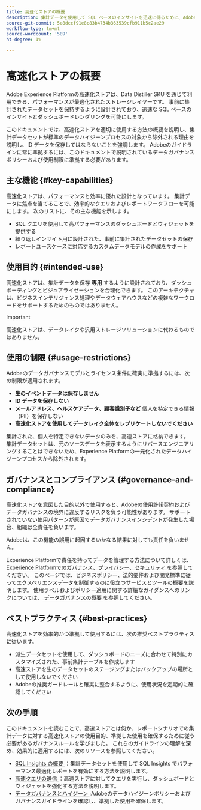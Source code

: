 ```yaml
---
title: 高速化ストアの概要
description: 集計データを使用して SQL ベースのインサイトを迅速に得るために、Adobe Experience Platformで高速ストアを使用する方法を説明します。 ここでは、Adobeのデータガバナンスポリシーに確実に準拠するための、使用目的、ID および BI データの制限、ベストプラクティスの概要を説明します。
source-git-commit: 5e8dccf91e8c83b4734b363539cfb911b5c2ae29
workflow-type: tm+mt
source-wordcount: '589'
ht-degree: 1%

---
```


# 高速化ストアの概要

Adobe Experience Platformの高速化ストアは、Data Distiller SKU を通じて利用できる、パフォーマンスが最適化されたストレージレイヤーです。 事前に集計されたデータセットを保持するように設計されており、迅速な SQL ベースのインサイトとダッシュボードレンダリングを可能にします。

このドキュメントでは、高速化ストアを適切に使用する方法の概要を説明し、集計データセットが標準のデータハイジーンプロセスの対象から除外される理由を説明し、ID データを保存してはならないことを強調します。 Adobeのガイドラインに常に準拠するには、このドキュメントで説明されているデータガバナンスポリシーおよび使用制限に準拠する必要があります。

## 主な機能 {#key-capabilities}

高速化ストアは、パフォーマンスと効率に優れた設計となっています。 集計データに焦点を当てることで、効率的なクエリおよびレポートワークフローを可能にします。 次のリストに、その主な機能を示します。

- SQL クエリを使用して高パフォーマンスのダッシュボードとウィジェットを提供する
- 繰り返しインサイト用に設計された、事前に集計されたデータセットの保存
- レポートユースケースに対応するカスタムデータモデルの作成をサポート

## 使用目的 {#intended-use}

高速化ストアは、集計データを保存 **専用** するように設計されており、ダッシュボーディングとビジュアライゼーションを合理化できます。 このアーキテクチャは、ビジネスインテリジェンス処理やデータウェアハウスなどの複雑なワークロードをサポートするためのものではありません。

>[!IMPORTANT]
>
>高速化ストアは、データレイクや汎用ストレージソリューションに代わるものではありません。

## 使用の制限 {#usage-restrictions}

Adobeのデータガバナンスモデルとライセンス条件に確実に準拠するには、次の制限が適用されます。

- **生のイベントデータは保存しません**
- **ID データを保存しない**
- **メールアドレス、ヘルスケアデータ、顧客識別子など** 個人を特定できる情報（PII）を保存しない
- **高速化ストアを使用してデータレイク全体をレプリケートしないでください**

集計された、個人を特定できないデータのみを、高速ストアに格納できます。 集計データセットは、元のソースデータを表示するようにリバースエンジニアリングすることはできないため、Experience Platformの一元化されたデータハイジーンプロセスから除外されます。

## ガバナンスとコンプライアンス {#governance-and-compliance}

高速化ストアを意図した目的以外で使用すると、Adobeの使用許諾契約およびデータガバナンスの境界に違反するリスクを負う可能性があります。 サポートされていない使用パターンが原因でデータガバナンスインシデントが発生した場合、組織は全責任を負います。

Adobeは、この機能の誤用に起因するいかなる結果に対しても責任を負いません。

Experience Platformで責任を持ってデータを管理する方法について詳しくは、[Experience Platformでのガバナンス、プライバシー、セキュリティ ](../../../landing/governance-privacy-security/overview.md) を参照してください。 このページでは、ビジネスポリシー、法的要件および開発標準に従ってエクスペリエンスデータを制御するのに役立つサービスとツールの概要を説明します。 使用ラベルおよびポリシー適用に関する詳細なガイダンスへのリンクについては、[ データガバナンスの概要 ](../../../data-governance/home.md) を参照してください。

## ベストプラクティス {#best-practices}

高速化ストアを効率的かつ準拠して使用するには、次の推奨ベストプラクティスに従います。

- 派生データセットを使用して、ダッシュボードのニーズに合わせて特別にカスタマイズされた、事前集計テーブルを作成します
- 高速ストアを生のデータセットのステージングまたはバックアップの場所として使用しないでください
- Adobeの推奨ガードレールと確実に整合するように、使用状況を定期的に確認してください

## 次の手順

このドキュメントを読むことで、高速ストアとは何か、レポートシナリオでの集計データに対する高速化ストアの使用目的、準拠した使用を確保するために従う必要があるガバナンスルールを学びました。 これらのガイドラインの理解を深め、効果的に適用するには、次のリソースを参照してください。

- [SQL Insights の概要 ](./overview.md)：集計データセットを使用して SQL Insights でパフォーマンス最適化レポートを有効にする方法を説明します。
- [ 高速クエリの送信 ](./send-accelerated-queries.md)：高速ストアに対してクエリを実行し、ダッシュボードとウィジェットを強化する方法を説明します。
- [ データガバナンスとハイジーン ](../../data-governance/overview.md):Adobeのデータハイジーンポリシーおよびガバナンスガイドラインを確認し、準拠した使用を確保します。
